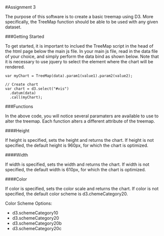 #Assignment 3

The purpose of this software is to create a basic treemap using D3. More specifically, the TreeMap function should be able to be used with any given dataset. 

###Getting Started

To get started, it is important to inclued the TreeMap script in the head of the html page below the main js file. In your main js file, read in the data file of your choice, and simply perform the data bind as shown below. Note that it is necessary to use jquery to select the element where the chart will be rendered.

~~~~
var myChart = TreeMap(data).param1(value1).param2(value2);

// Create chart
var chart = d3.select("#vis")
  .datum(data)
  .call(myChart);
~~~~

###Functions

In the above code, you will notice several paramaters are available to use to alter the treemap. Each function alters a different attribute of the treemap.

####Height

If height is specified, sets the height and returns the chart. If height is not specified, the default height is 960px, for which the chart is optimized. 

####Width

If width is specified, sets the width and returns the chart. If width is not specified, the default width is 610px, for which the chart is optimized. 

####Color

If color is specified, sets the color scale and returns the chart. If color is not specified, the default color scheme is d3.chemeCategory20. 

Color Scheme Options:

- d3.schemeCategory10
- d3.schemeCategory20
- d3.schemeCategory20b
- d3.schemeCategory20c